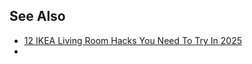 
## See Also

- [12 IKEA Living Room Hacks You Need To Try In 2025](https://ikeahackers.net/2025/01/ikea-living-room-hacks.html)
- 